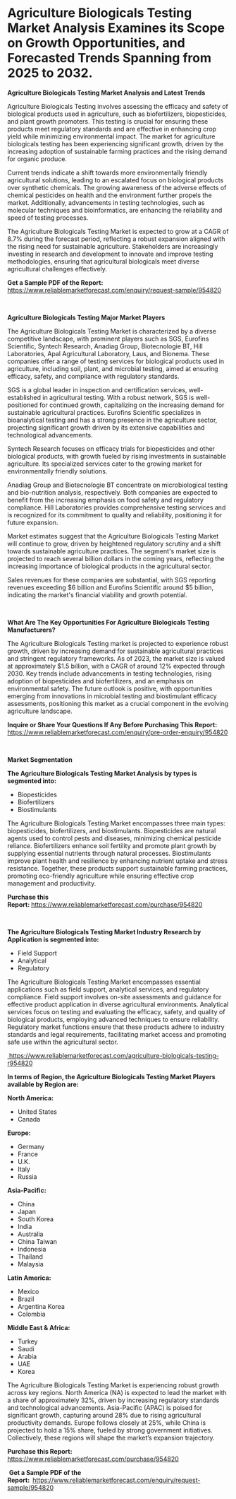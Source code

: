 <p><h1>Agriculture Biologicals Testing Market Analysis Examines its Scope on Growth Opportunities, and Forecasted Trends Spanning from 2025 to 2032.</h1></p><p><strong>Agriculture Biologicals Testing Market Analysis and Latest Trends</strong></p>
<p><p>Agriculture Biologicals Testing involves assessing the efficacy and safety of biological products used in agriculture, such as biofertilizers, biopesticides, and plant growth promoters. This testing is crucial for ensuring these products meet regulatory standards and are effective in enhancing crop yield while minimizing environmental impact. The market for agriculture biologicals testing has been experiencing significant growth, driven by the increasing adoption of sustainable farming practices and the rising demand for organic produce.</p><p>Current trends indicate a shift towards more environmentally friendly agricultural solutions, leading to an escalated focus on biological products over synthetic chemicals. The growing awareness of the adverse effects of chemical pesticides on health and the environment further propels the market. Additionally, advancements in testing technologies, such as molecular techniques and bioinformatics, are enhancing the reliability and speed of testing processes.</p><p>The Agriculture Biologicals Testing Market is expected to grow at a CAGR of 8.7% during the forecast period, reflecting a robust expansion aligned with the rising need for sustainable agriculture. Stakeholders are increasingly investing in research and development to innovate and improve testing methodologies, ensuring that agricultural biologicals meet diverse agricultural challenges effectively.</p></p>
<p><strong>Get a Sample PDF of the Report:&nbsp;</strong> <a href="https://www.reliablemarketforecast.com/enquiry/request-sample/954820?utm_campaign=3728&utm_medium=2&utm_source=Github&utm_content=ia&utm_term=18042025&utm_id=agriculture-biologicals-testing">https://www.reliablemarketforecast.com/enquiry/request-sample/954820</a></p>
<p>&nbsp;</p>
<p><strong>Agriculture Biologicals Testing Major Market Players</strong></p>
<p><p>The Agriculture Biologicals Testing Market is characterized by a diverse competitive landscape, with prominent players such as SGS, Eurofins Scientific, Syntech Research, Anadiag Group, Biotecnologie BT, Hill Laboratories, Apal Agricultural Laboratory, Laus, and Bionema. These companies offer a range of testing services for biological products used in agriculture, including soil, plant, and microbial testing, aimed at ensuring efficacy, safety, and compliance with regulatory standards.</p><p>SGS is a global leader in inspection and certification services, well-established in agricultural testing. With a robust network, SGS is well-positioned for continued growth, capitalizing on the increasing demand for sustainable agricultural practices. Eurofins Scientific specializes in bioanalytical testing and has a strong presence in the agriculture sector, projecting significant growth driven by its extensive capabilities and technological advancements. </p><p>Syntech Research focuses on efficacy trials for biopesticides and other biological products, with growth fueled by rising investments in sustainable agriculture. Its specialized services cater to the growing market for environmentally friendly solutions. </p><p>Anadiag Group and Biotecnologie BT concentrate on microbiological testing and bio-nutrition analysis, respectively. Both companies are expected to benefit from the increasing emphasis on food safety and regulatory compliance. Hill Laboratories provides comprehensive testing services and is recognized for its commitment to quality and reliability, positioning it for future expansion.</p><p>Market estimates suggest that the Agriculture Biologicals Testing Market will continue to grow, driven by heightened regulatory scrutiny and a shift towards sustainable agriculture practices. The segment's market size is projected to reach several billion dollars in the coming years, reflecting the increasing importance of biological products in the agricultural sector.</p><p>Sales revenues for these companies are substantial, with SGS reporting revenues exceeding $6 billion and Eurofins Scientific around $5 billion, indicating the market's financial viability and growth potential.</p></p>
<p>&nbsp;</p>
<p><strong>What Are The Key Opportunities For Agriculture Biologicals Testing Manufacturers?</strong></p>
<p><p>The Agriculture Biologicals Testing market is projected to experience robust growth, driven by increasing demand for sustainable agricultural practices and stringent regulatory frameworks. As of 2023, the market size is valued at approximately $1.5 billion, with a CAGR of around 12% expected through 2030. Key trends include advancements in testing technologies, rising adoption of biopesticides and biofertilizers, and an emphasis on environmental safety. The future outlook is positive, with opportunities emerging from innovations in microbial testing and biostimulant efficacy assessments, positioning this market as a crucial component in the evolving agriculture landscape.</p></p>
<p><strong>Inquire or Share Your Questions If Any Before Purchasing This Report:</strong> <a href="https://www.reliablemarketforecast.com/enquiry/pre-order-enquiry/954820?utm_campaign=3728&utm_medium=2&utm_source=Github&utm_content=ia&utm_term=18042025&utm_id=agriculture-biologicals-testing">https://www.reliablemarketforecast.com/enquiry/pre-order-enquiry/954820</a></p>
<p>&nbsp;</p>
<p><strong>Market Segmentation</strong></p>
<p><strong>The Agriculture Biologicals Testing Market Analysis by types is segmented into:</strong></p>
<p><ul><li>Biopesticides</li><li>Biofertilizers</li><li>Biostimulants</li></ul></p>
<p><p>The Agriculture Biologicals Testing Market encompasses three main types: biopesticides, biofertilizers, and biostimulants. Biopesticides are natural agents used to control pests and diseases, minimizing chemical pesticide reliance. Biofertilizers enhance soil fertility and promote plant growth by supplying essential nutrients through natural processes. Biostimulants improve plant health and resilience by enhancing nutrient uptake and stress resistance. Together, these products support sustainable farming practices, promoting eco-friendly agriculture while ensuring effective crop management and productivity.</p></p>
<p><strong>Purchase this Report:&nbsp;</strong><a href="https://www.reliablemarketforecast.com/purchase/954820?utm_campaign=3728&utm_medium=2&utm_source=Github&utm_content=ia&utm_term=18042025&utm_id=agriculture-biologicals-testing">https://www.reliablemarketforecast.com/purchase/954820</a></p>
<p>&nbsp;</p>
<p><strong>The Agriculture Biologicals Testing Market Industry Research by Application is segmented into:</strong></p>
<p><ul><li>Field Support</li><li>Analytical</li><li>Regulatory</li></ul></p>
<p><p>The Agriculture Biologicals Testing Market encompasses essential applications such as field support, analytical services, and regulatory compliance. Field support involves on-site assessments and guidance for effective product application in diverse agricultural environments. Analytical services focus on testing and evaluating the efficacy, safety, and quality of biological products, employing advanced techniques to ensure reliability. Regulatory market functions ensure that these products adhere to industry standards and legal requirements, facilitating market access and promoting safe use within the agricultural sector.</p></p>
<p><a href="https://www.reliablemarketforecast.com/agriculture-biologicals-testing-r954820?utm_campaign=3728&utm_medium=2&utm_source=Github&utm_content=ia&utm_term=18042025&utm_id=agriculture-biologicals-testing">&nbsp;https://www.reliablemarketforecast.com/agriculture-biologicals-testing-r954820</a></p>
<p><strong>In terms of Region, the Agriculture Biologicals Testing Market Players available by Region are:</strong></p>
<p>
    <p> <strong> North America: </strong>
        <ul>
            <li>United States</li>
            <li>Canada</li>
        </ul>
        </p> 
    <p> <strong> Europe: </strong>
        <ul>
            <li>Germany</li>
            <li>France</li>
            <li>U.K.</li>
            <li>Italy</li>
            <li>Russia</li>
        </ul>
        </p> 
    <p> <strong> Asia-Pacific: </strong>
        <ul>
            <li>China</li>
            <li>Japan</li>
            <li>South Korea</li>
            <li>India</li>
            <li>Australia</li>
            <li>China Taiwan</li>
            <li>Indonesia</li>
            <li>Thailand</li>
            <li>Malaysia</li>
        </ul>
        </p> 
    <p> <strong> Latin America: </strong>
        <ul>
            <li>Mexico</li>
            <li>Brazil</li>
            <li>Argentina Korea</li>
            <li>Colombia</li>
        </ul>
        </p> 
    <p> <strong> Middle East & Africa: </strong>
        <ul>
            <li>Turkey</li>
            <li>Saudi</li>
            <li>Arabia</li>
            <li>UAE</li>
            <li>Korea</li>
        </ul>
    </p>
    </p>
<p><p>The Agriculture Biologicals Testing Market is experiencing robust growth across key regions. North America (NA) is expected to lead the market with a share of approximately 32%, driven by increasing regulatory standards and technological advancements. Asia-Pacific (APAC) is poised for significant growth, capturing around 28% due to rising agricultural productivity demands. Europe follows closely at 25%, while China is projected to hold a 15% share, fueled by strong government initiatives. Collectively, these regions will shape the market’s expansion trajectory.</p></p>
<p><strong>Purchase this Report: </strong><a href="https://www.reliablemarketforecast.com/purchase/954820?utm_campaign=3728&utm_medium=2&utm_source=Github&utm_content=ia&utm_term=18042025&utm_id=agriculture-biologicals-testing">https://www.reliablemarketforecast.com/purchase/954820</a></p>
<p>&nbsp;<strong>Get a Sample PDF of the Report:&nbsp;&nbsp;</strong><a href="https://www.reliablemarketforecast.com/enquiry/request-sample/954820?utm_campaign=3728&utm_medium=2&utm_source=Github&utm_content=ia&utm_term=18042025&utm_id=agriculture-biologicals-testing">https://www.reliablemarketforecast.com/enquiry/request-sample/954820</a></p>
<p><strong></strong></p>
<p><p></p><p></p><p></p></p>